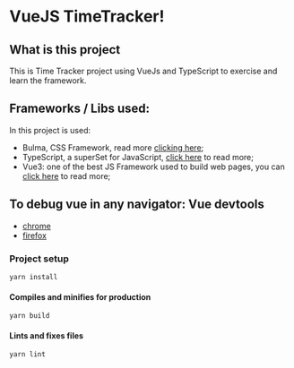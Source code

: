# VueJS TimeTracker!

## What is this project
This is Time Tracker project using VueJs and TypeScript to exercise and learn the framework.


## Frameworks / Libs used:
In this project is used:
- Bulma, CSS Framework, read more [clicking here](https://bulma.io);
- TypeScript, a superSet for JavaScript, [click here](https://www.typescriptlang.org) to read more;
- Vue3: one of the best JS Framework used to build web pages, you can [click here](https://vuejs.org) to read more;


## To debug vue in any navigator: __Vue devtools__
  - [chrome](https://chrome.google.com/webstore/detail/vuejs-devtools/nhdogjmejiglipccpnnnanhbledajbpd?hl=en)
  - [firefox](https://addons.mozilla.org/en-US/firefox/addon/vue-js-devtools/)
  


### Project setup
```
yarn install
```

#### Compiles and minifies for production
```
yarn build
```

#### Lints and fixes files
```
yarn lint
```
